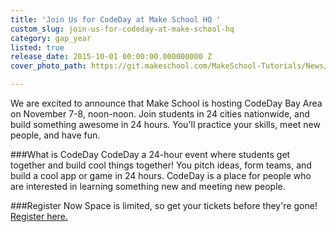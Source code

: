 ```yaml
---
title: 'Join Us for CodeDay at Make School HQ '
custom_slug: join-us-for-codeday-at-make-school-hq
category: gap_year
listed: true
release_date: 2015-10-01 00:00:00.000000000 Z
cover_photo_path: https://git.makeschool.com/MakeSchool-Tutorials/News/358682f9e08fc941a7fcd86712336e113d5c9a22//06db12f0-4282-4696-993d-0b019eb27602/cover_photo.png

---
```

We are excited to announce that Make School is hosting CodeDay Bay Area on November 7-8, noon-noon. Join students in 24 cities nationwide, and build something awesome in 24 hours. You'll practice your skills, meet new people, and have fun.

###What is CodeDay
CodeDay a 24-hour event where students get together and build cool things together! You pitch ideas, form teams, and build a cool app or game in 24 hours. CodeDay is a place for people who are interested in learning something new and meeting new people. 

###Register Now
Space is limited, so get your tickets before they're gone! [Register here.](https://codeday.org/sv)